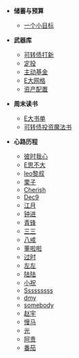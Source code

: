 * **储蓄与预算**

	* [一个小目标](savingsBudget/一个小目标.md)
    

* **武器库**
  
    * [可转债打新](investment/可转债打新.md)
	* [定投](investment/定投.md)
    * [主动基金](investment/主动基金.md)
    * [E大网格](investment/E大网格.md)
	* [资产配置](investment/资产配置.md)
	
* **周末读书**
	
	* [E大书单](booklist/ERecommended.md)
	* [可转债投资魔法书](booklist/可转债投资魔法书.md)
	
* **心路历程**
  
    * [彼时我心](experience/彼时我心.md)
	* [E思不大](experience/E思不大.md)	
	* [leo黎叔](experience/leo黎叔.md)	
    * [栗子](experience/栗子.md)
	* [Cherish](experience/Cherish.md)
    * [Dec9](experience/Dec9.md)
	* [江月](experience/江月.md)
	* [钟进](experience/钟进.md)
    * [青锋](experience/青锋.md)
	* [三三](experience/三三.md)
	* [八戒](experience/八戒.md)
	* [董啦啦](experience/董啦啦.md)
	* [过时](experience/过时.md)
    * [左左](experience/左左.md)
	* [陆陆](experience/陆陆.md)
	* [小祝](experience/小祝.md)
    * [Sssssssss](experience/Sssssssss.md)
	* [dmy](experience/dmy.md)
	* [somebody](experience/somebody.md)
	* [赵宇](experience/赵宇.md)
	* [慢马](experience/慢马.md)
	* [光](experience/光.md)
	* [阿贵](experience/阿贵.md)
	* [番茄](experience/番茄.md)
